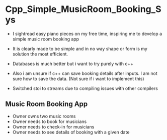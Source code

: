 # Cpp_Simple_MusicRoom_Booking_Sys
- I sightread easy piano pieces on my free time, inspiring me to develop a simple music room booking app
- It is clearly made to be simple and in no way shape or form is my solution the most efficient.
- Databases is much better but i want to try purely with c++
- Also i am unsure if c++ can save booking details after inputs. I am not sure how to save the data. (Not sure if i want to implement this)

- Switched stoi to streams due to compiling issues with other compilers

## Music Room Booking App
- Owner owns two music rooms
- Owner needs to book for musicians
- Owner needs to check-in for musicians
- Owner needs to see details of booking with a given date
